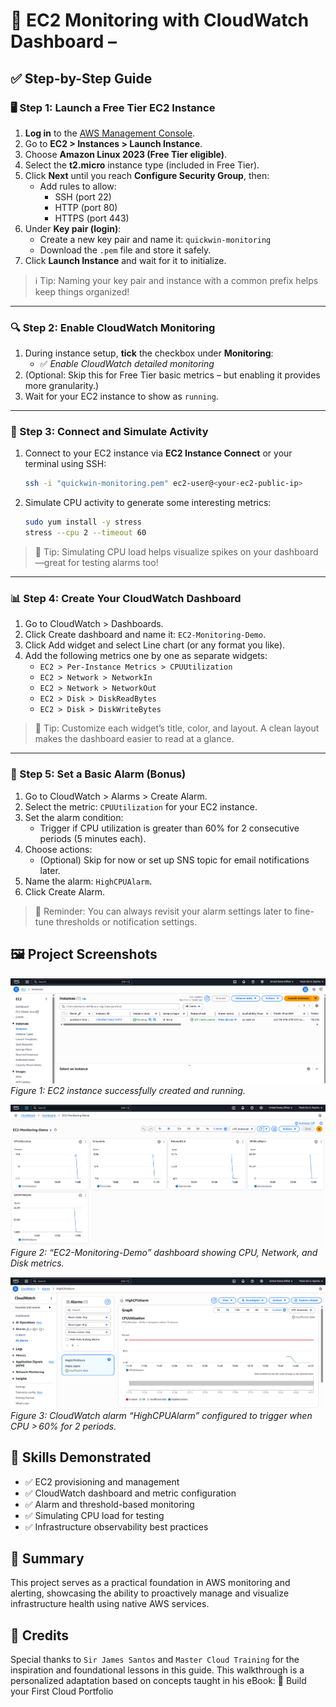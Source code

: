 # 🚀 EC2 Monitoring with CloudWatch Dashboard – 


## ✅ Step-by-Step Guide

### 🖥️ Step 1: Launch a Free Tier EC2 Instance

1. **Log in** to the [AWS Management Console](https://console.aws.amazon.com).
2. Go to **EC2 > Instances > Launch Instance**.
3. Choose **Amazon Linux 2023 (Free Tier eligible)**.
4. Select the **t2.micro** instance type (included in Free Tier).
5. Click **Next** until you reach **Configure Security Group**, then:
   - Add rules to allow:
     - SSH (port 22)
     - HTTP (port 80)
     - HTTPS (port 443)
6. Under **Key pair (login)**:
   - Create a new key pair and name it: `quickwin-monitoring`
   - Download the `.pem` file and store it safely.
7. Click **Launch Instance** and wait for it to initialize.

> ℹ️ Tip: Naming your key pair and instance with a common prefix helps keep things organized!

---

### 🔍 Step 2: Enable CloudWatch Monitoring

1. During instance setup, **tick** the checkbox under **Monitoring**:
   - ✅ *Enable CloudWatch detailed monitoring*
2. (Optional: Skip this for Free Tier basic metrics – but enabling it provides more granularity.)
3. Wait for your EC2 instance to show as `running`.

---

### 🔐 Step 3: Connect and Simulate Activity

1. Connect to your EC2 instance via **EC2 Instance Connect** or your terminal using SSH:
   ```bash
   ssh -i "quickwin-monitoring.pem" ec2-user@<your-ec2-public-ip>
   ```
   
2. Simulate CPU activity to generate some interesting metrics:
   ```bash
   sudo yum install -y stress
   stress --cpu 2 --timeout 60
   ```

> 🧪 Tip: Simulating CPU load helps visualize spikes on your dashboard—great for testing alarms too!
 
---

### 📊 Step 4: Create Your CloudWatch Dashboard
1. Go to CloudWatch > Dashboards.
2. Click Create dashboard and name it: `EC2-Monitoring-Demo`.
3. Click Add widget and select Line chart (or any format you like).
4. Add the following metrics one by one as separate widgets:
   - `EC2 > Per-Instance Metrics > CPUUtilization`
   - `EC2 > Network > NetworkIn`
   - `EC2 > Network > NetworkOut`
   - `EC2 > Disk > DiskReadBytes`
   - `EC2 > Disk > DiskWriteBytes`

> 🎨 Tip: Customize each widget’s title, color, and layout. A clean layout makes the dashboard easier to read at a glance.

---

### 🔔 Step 5: Set a Basic Alarm (Bonus)
1. Go to CloudWatch > Alarms > Create Alarm.
2. Select the metric: `CPUUtilization` for your EC2 instance.
3. Set the alarm condition:
   - Trigger if CPU utilization is greater than 60% for 2 consecutive periods (5 minutes each).
4. Choose actions:
   - (Optional) Skip for now or set up SNS topic for email notifications later.
5. Name the alarm: `HighCPUAlarm`.
6. Click Create Alarm.

> 🔕 Reminder: You can always revisit your alarm settings later to fine-tune thresholds or notification settings.

## 🖼️ Project Screenshots

<!-- Figure 1: EC2 instance creation -->
![Step 3: EC2 Instance Created](ec2-created.png)  
*Figure 1: EC2 instance successfully created and running.*

<!-- Figure 2: CloudWatch Dashboard -->
![CloudWatch Dashboard](cloudwatch-dashboard.png)  
*Figure 2: “EC2-Monitoring-Demo” dashboard showing CPU, Network, and Disk metrics.*

<!-- Figure 3: High CPU Alarm -->
![High CPU Alarm](highcpu-alarm.png)  
*Figure 3: CloudWatch alarm “HighCPUAlarm” configured to trigger when CPU > 60% for 2 periods.*

## 🧠 Skills Demonstrated

- ✅ EC2 provisioning and management
- ✅ CloudWatch dashboard and metric configuration
- ✅ Alarm and threshold-based monitoring
- ✅ Simulating CPU load for testing
- ✅ Infrastructure observability best practices

## 📌 Summary
This project serves as a practical foundation in AWS monitoring and alerting, showcasing the ability to proactively manage and visualize infrastructure health using native AWS services.

## 🏅 Credits
Special thanks to `Sir James Santos` and `Master Cloud Training` for the inspiration and foundational lessons in this guide.
This walkthrough is a personalized adaptation based on concepts taught in his eBook:
📘 Build your First Cloud Portfolio
